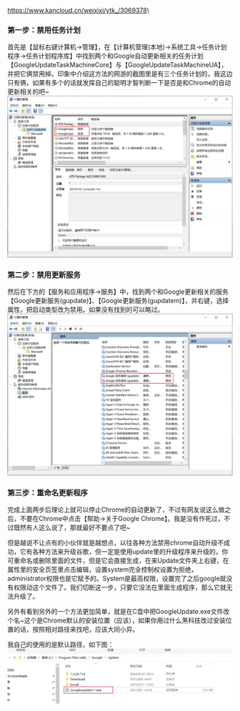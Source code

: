 <https://www.kancloud.cn/weixixi/ytk_/3069378>\
### 第一步：禁用任务计划
首先是【鼠标右键计算机->管理】，在【计算机管理(本地)->系统工具->任务计划程序->任务计划程序库】中找到两个和Google自动更新相关的任务计划【GoogleUpdateTaskMachineCore】与【GoogleUpdateTaskMachineUA】，并把它俩禁用掉。印象中介绍这方法的网游的截图里是有三个任务计划的，我这边只有俩，如果有多个的话就发挥自己的聪明才智判断一下是否是和Chrome的自动更新相关的吧~
![](images/img-2023-05-31-13-13-41.png)


### 第二步：禁用更新服务
然后在下方的【服务和应用程序->服务】中，找到两个和Google更新相关的服务【Google更新服务(gupdate)】、【Google更新服务(gupdatem)】，并右键，选择属性，把启动类型改为禁用。如果没有找到的可以略过。
![](images/img-2023-05-31-13-14-30.png)

### 第三步：重命名更新程序
完成上面两步后理论上就可以停止Chrome的自动更新了，不过有网友说这么做之后，不要在Chrome中点击【帮助->关于Google Chrome】。我是没有作死过，不过既然有人这么说了，那就最好不要点了吧~

但是越说不让点有的小伙伴就是越想点，以往各种方法禁用chrome自动升级不成功，它有各种方法来升级谷歌，但一定是使用update里的升级程序来升级的，你可重命名或删除里面的文件，但是它会直接生成，在来Update文件夹上右键，在属性里的安全页签里点击编辑，设置system完全控制权设置为拒绝，administrator权限也是它赋予的。System是最高权限，设置完了之后google就没有权限动这个文件了。我们切断这一步，只要它没法在里面生成程序，那么它就无法升级了。

另外有看到另外的一个方法更加简单，就是在C盘中把GoogleUpdate.exe文件改个名~这个是Chrome默认的安装位置（应该），如果你用过什么黑科技改过安装位置的话，按照相对路径来找吧，应该大同小异。


我自己的使用的是默认路径，如下图：
![](images/img-2023-05-31-13-14-59.png)